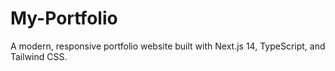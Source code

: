 # My-Portfolio
A modern, responsive portfolio website built with Next.js 14, TypeScript, and Tailwind CSS.
